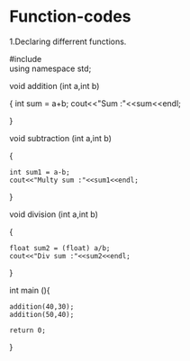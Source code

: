 # Function-codes

1.Declaring differrent functions.

#include <iostream>
<br>
using namespace std;

void addition (int a,int b)

{
    int sum = a+b;
    cout<<"Sum :"<<sum<<endl;

}

void subtraction (int a,int b)

{

    int sum1 = a-b;
    cout<<"Multy sum :"<<sum1<<endl;

}

void division (int a,int b)

{

    float sum2 = (float) a/b;
    cout<<"Div sum :"<<sum2<<endl;

}

int main (){

    addition(40,30);
    addition(50,40);

    return 0;
}
